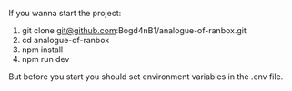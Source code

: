 If you wanna start the project:
1. git clone git@github.com:Bogd4nB1/analogue-of-ranbox.git
2. cd analogue-of-ranbox
3. npm install
4. npm run dev

But before you start you should set environment variables in the .env file.